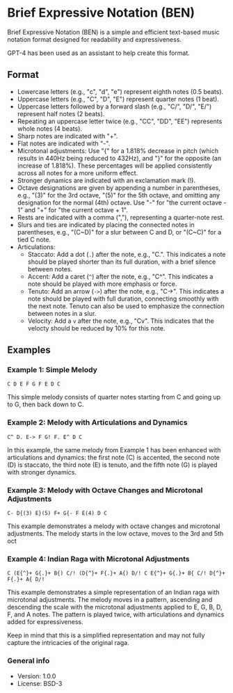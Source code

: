 # Brief Expressive Notation (BEN)

Brief Expressive Notation (BEN) is a simple and efficient text-based music notation format designed for readability and expressiveness.

GPT-4 has been used as an assistant to help create this format.

## Format

- Lowercase letters (e.g., "c", "d", "e") represent eighth notes (0.5 beats).
- Uppercase letters (e.g., "C", "D", "E") represent quarter notes (1 beat).
- Uppercase letters followed by a forward slash (e.g., "C/", "D/", "E/") represent half notes (2 beats).
- Repeating an uppercase letter twice (e.g., "CC", "DD", "EE") represents whole notes (4 beats).
- Sharp notes are indicated with "+".
- Flat notes are indicated with "-".
- Microtonal adjustments: Use "{" for a 1.818% decrease in pitch (which results in 440Hz being reduced to 432Hz), and "}" for the opposite (an increase of 1.818%). These percentages will be applied consistently across all notes for a more uniform effect.
- Stronger dynamics are indicated with an exclamation mark (!).
- Octave designations are given by appending a number in parentheses, e.g., "(3)" for the 3rd octave, "(5)" for the 5th octave, and omitting any designation for the normal (4th) octave. Use "-" for "the current octave - 1" and "+" for "the current octave + 1".
- Rests are indicated with a comma (","), representing a quarter-note rest.
- Slurs and ties are indicated by placing the connected notes in parentheses, e.g., "(C~D)" for a slur between C and D, or "(C~C)" for a tied C note.
- Articulations:
  - Staccato: Add a dot (`.`) after the note, e.g., "C.". This indicates a note should be played shorter than its full duration, with a brief silence between notes.
  - Accent: Add a caret (`^`) after the note, e.g., "C^". This indicates a note should be played with more emphasis or force.
  - Tenuto: Add an arrow (`->`) after the note, e.g., "C->". This indicates a note should be played with full duration, connecting smoothly with the next note. Tenuto can also be used to emphasize the connection between notes in a slur.
  - Velocity: Add a `v` after the note, e.g., "Cv". This indicates that the velocty should be reduced by 10% for this note.

## Examples

### Example 1: Simple Melody

    C D E F G F E D C

This simple melody consists of quarter notes starting from C and going up to G, then back down to C.

### Example 2: Melody with Articulations and Dynamics

    C^ D. E-> F G! F. E^ D C

In this example, the same melody from Example 1 has been enhanced with articulations and dynamics: the first note (C) is accented, the second note (D) is staccato, the third note (E) is tenuto, and the fifth note (G) is played with stronger dynamics.

### Example 3: Melody with Octave Changes and Microtonal Adjustments

    C- D{(3) E}(5) F+ G{- F E(4) D C

This example demonstrates a melody with octave changes and microtonal adjustments. The melody starts in the low octave, moves to the 3rd and 5th oct

### Example 4: Indian Raga with Microtonal Adjustments

    C (E{^}+ G{.}+ B{) C/! (D{^}+ F{.}+ A{) D/! C E{^}+ G{.}+ B{ C/! D{^}+ F{.}+ A{ D/!

This example demonstrates a simple representation of an Indian raga with microtonal adjustments. The melody moves in a pattern, ascending and descending the scale with the microtonal adjustments applied to E, G, B, D, F, and A notes. The pattern is played twice, with articulations and dynamics added for expressiveness.

Keep in mind that this is a simplified representation and may not fully capture the intricacies of the original raga.

### General info

* Version: 1.0.0
* License: BSD-3
